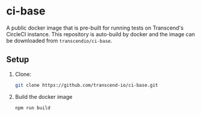 # ci-base

A public docker image that is pre-built for running tests on Transcend's CircleCI instance. This repository is auto-build by docker and the image can be downloaded from `transcendio/ci-base`.

## Setup

1. Clone:

    ```sh
    git clone https://github.com/transcend-io/ci-base.git
    ```

2. Build the docker image

    ```sh
    npm run build
    ```
